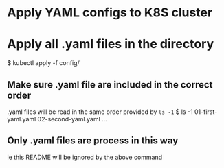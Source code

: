 Apply YAML configs to K8S cluster
=================================

# Apply all .yaml files in the directory
$ kubectl apply -f config/

## Make sure .yaml file are included in the correct order
.yaml files will be read in the same order provided by `ls -1`
$ ls -1
01-first-yaml.yaml
02-second-yaml.yaml
...

## Only .yaml files are process in this way
ie this README will be ignored by the above command
